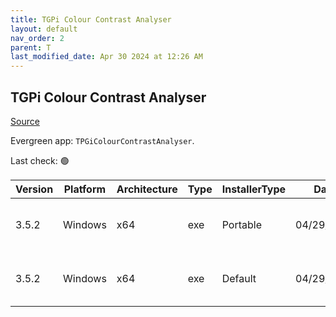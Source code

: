 ```yaml
---
title: TGPi Colour Contrast Analyser
layout: default
nav_order: 2
parent: T
last_modified_date: Apr 30 2024 at 12:26 AM
---
```


## TGPi Colour Contrast Analyser

[Source](https://www.tpgi.com/color-contrast-checker/)

Evergreen app: `TPGiColourContrastAnalyser`. 

Last check: 🟢

| Version | Platform | Architecture | Type | InstallerType | Date       | Size     | URI                                                                                                                                                                                          |
| ------- | -------- | ------------ | ---- | ------------- | ---------- | -------- | -------------------------------------------------------------------------------------------------------------------------------------------------------------------------------------------- |
| 3.5.2   | Windows  | x64          | exe  | Portable      | 04/29/2024 | 79112680 | [https://github.com/ThePacielloGroup/CCAe/releases/download/v3.5.2/CCA-Portable-x64-3.5.2.exe](https://github.com/ThePacielloGroup/CCAe/releases/download/v3.5.2/CCA-Portable-x64-3.5.2.exe) |
| 3.5.2   | Windows  | x64          | exe  | Default       | 04/29/2024 | 79351352 | [https://github.com/ThePacielloGroup/CCAe/releases/download/v3.5.2/CCA-Setup-x64-3.5.2.exe](https://github.com/ThePacielloGroup/CCAe/releases/download/v3.5.2/CCA-Setup-x64-3.5.2.exe)       |
